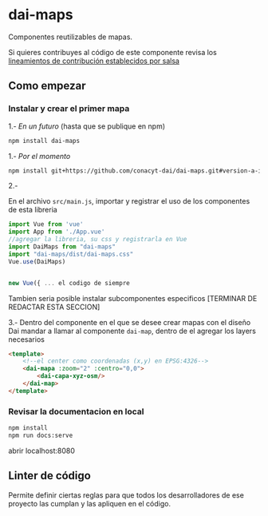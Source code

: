 # dai-maps

Componentes reutilizables de mapas.

Si quieres contribuyes al código de este componente revisa los [lineamientos de contribución establecidos por salsa](https://salsa.crip.conacyt.mx/guidelines/contribute/)

## Como empezar

### Instalar y crear el primer mapa

1.- *En un futuro* (hasta que se publique en npm)
```bash
npm install dai-maps
```

1.- *Por el momento*
```bash
npm install git+https://github.com/conacyt-dai/dai-maps.git#version-a-instalar
```

2.- 

En el archivo `src/main.js`, importar y registrar el uso de los componentes de esta libreria
```javascript
import Vue from 'vue'
import App from './App.vue'
//agregar la libreria, su css y registrarla en Vue
import DaiMaps from "dai-maps"
import "dai-maps/dist/dai-maps.css"
Vue.use(DaiMaps)


new Vue({ ... el codigo de siempre
```

Tambien seria posible instalar subcomponentes especificos [TERMINAR DE REDACTAR ESTA SECCION]

3.-
Dentro del componente en el que se desee crear mapas con el diseño Dai mandar a llamar al componente `dai-map`, dentro de el agregar los layers necesarios
```html
<template>
    <!--el center como coordenadas (x,y) en EPSG:4326-->
    <dai-mapa :zoom="2" :centro="0,0">
        <dai-capa-xyz-osm/>
    </dai-map>
</template>

```



### Revisar la documentacion en local

```bash
npm install
npm run docs:serve

```

abrir localhost:8080


## Linter de código

Permite definir ciertas reglas para que todos los desarrolladores de ese proyecto las cumplan y las apliquen en el código.